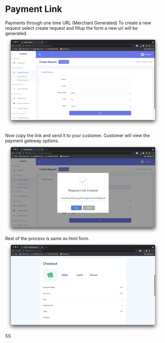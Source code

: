 # Payment Link

Payments through one time URL (Merchant Generated)
To create a new request select create request and fillup the form a new url will be generated.
![Payment Link](./images/link-1.png)

Now copy the link and send it to your customer. Customer will view the payment gateway options.
![Payment Link](./images/link-2.png)
Rest of the process is same as html form.
![Payment Link](./images/link-3.png)SS

